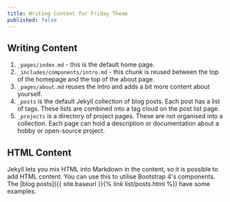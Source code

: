 ```yaml
---
title: Writing Content for Friday Theme
published: false
---
```


## Writing Content

1. `_pages/index.md` - this is the default home page.
2. `_includes/components/intro.md` - this chunk is reused between the top of the homepage and the top of the about page.
3. `_pages/about.md` reuses the intro and adds a bit more content about yourself.
4. `_posts` is the default Jekyll collection of blog posts. Each post has a list of tags. These lists are combined into a tag cloud on the post list page.
5. `_projects` is a directory of project pages. These are not organised into a collection. Each page can hold a description or documentation about a hobby or open-source project.

## HTML Content

Jekyll lets you mix HTML into Markdown in the content, so it is possible to add HTML content. You can use this to utilise Bootstrap 4's components. The [blog posts]({{ site.baseurl }}{% link list/posts.html %}) have some examples.